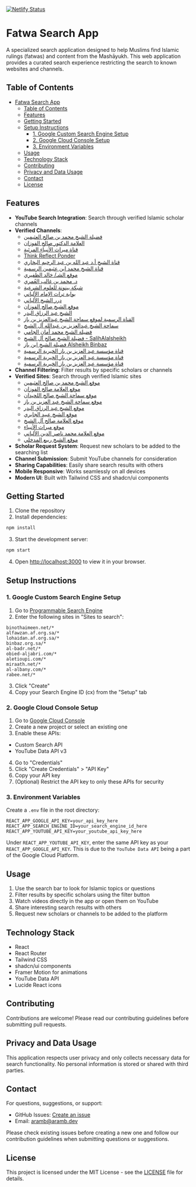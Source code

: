[![Netlify Status](https://api.netlify.com/api/v1/badges/fa4dfc86-e352-4428-85bb-b4913d7f740b/deploy-status)](https://fatwa-search.netlify.app)

# Fatwa Search App

A specialized search application designed to help Muslims find Islamic rulings (fatwas) and content from the Mashāyukh. This web application provides a curated search experience restricting the search to known websites and channels.

## Table of Contents

- [Fatwa Search App](#fatwa-search-app)
  - [Table of Contents](#table-of-contents)
  - [Features](#features)
  - [Getting Started](#getting-started)
  - [Setup Instructions](#setup-instructions)
    - [1. Google Custom Search Engine Setup](#1-google-custom-search-engine-setup)
    - [2. Google Cloud Console Setup](#2-google-cloud-console-setup)
    - [3. Environment Variables](#3-environment-variables)
  - [Usage](#usage)
  - [Technology Stack](#technology-stack)
  - [Contributing](#contributing)
  - [Privacy and Data Usage](#privacy-and-data-usage)
  - [Contact](#contact)
  - [License](#license)

## Features

- **YouTube Search Integration**: Search through verified Islamic scholar channels
- **Verified Channels**:
  - [فضيلة الشيخ محمد بن صالح العثيمين](https://www.youtube.com/channel/UCFjzJYgxHjk44AFoEwwgPjg)
  - [العلامة الدكتور صالح الفوزان](https://www.youtube.com/channel/UCi7vzSJrU3beV_6Sdgpowng)
  - [قناة ميراث الأنبياء المرئية](https://www.youtube.com/channel/UCMgtvQNueoOwjAgo-fMF-lQ)
  - [Think Reflect Ponder](https://www.youtube.com/channel/UCphY7uVzua2z_Mq1oZcOXGA)
  - [قناة الشيخ أ.د عبد الله بن عبد الرحيم البخاري](https://www.youtube.com/channel/UCQPQtAxx45gjN44ZOw4cqmw)
  - [قناة الشيخ محمد ابن عثيمين الرسمية](https://www.youtube.com/channel/UCtF3YygTiodnYSw8vD3UJtQ)
  - [موقع الشـ/ خالد الظفيري](https://www.youtube.com/channel/UCP44H-iDsDp-_wV85QKkdVA)
  - [د. محمد بن غالب العُمري](https://www.youtube.com/channel/UCPPQcw5SA1yeQHttDbdxXGw)
  - [شبكة بينونة للعلوم الشرعية](https://www.youtube.com/channel/UC-V7X5AL2krPtSanQEbCbAQ)
  - [بوابة تراث الإمام الألباني](https://www.youtube.com/channel/UCwMocSKEbLav6SZvwzTvDbQ)
  - [درر الشيخ الألباني](https://www.youtube.com/channel/UC6u5aFIhKDOC_WYKVLBw8Dg)
  - [موقع الشيخ صالح الفوزان](https://www.youtube.com/channel/UCS-XgiMGKaiQsZNkgwsDbYg)
  - [الشيخ عبد الرزاق البدر](https://www.youtube.com/channel/UCWSfNmixfPlKg9OCoqghwwg)
  - [القناة الرسمية لموقع سماحة الشيخ عبدالعزيز بن باز](https://www.youtube.com/channel/UCiiJRwQ0MUaQo8ZZuf18pPw)
  - [سماحة الشيخ عبدالعزيز بن عبدالله آل الشيخ](https://www.youtube.com/channel/UCO_MLsqOIoqYXbSXfyqluxw)
  - [فضيلة الشيخ محمد أمان الجامي](https://www.youtube.com/channel/UCYbR2Su3mqwl88US4eyrQdg)
  - [فضيلة الشيخ صالح آل الشيخ - SalihAlalsheikh](https://www.youtube.com/channel/UCLHZET13eDxW-z1tSKTAdVg)
  - [فضيلة الشيخ ابن باز Alsheikh Binbaz](https://www.youtube.com/channel/UCXI4M81wRAVYlFPw7V1l3Mw)
  - [قناة مؤسسة عبد العزيز بن باز الخيرية الرسمية](https://www.youtube.com/channel/UCYZkmbBbVMWxB1gyioTPLIA)
  - [قناة مؤسسة عبد العزيز بن باز الخيرية الرسمية](https://www.youtube.com/channel/UCleHL3J-q13VVmy7_WwFLCw)
  - [قناة مؤسسة عبد العزيز بن باز الخيرية الرسمية](https://www.youtube.com/channel/UC0ljB6Xfg9RWjFWNb4JO-IQ)
- **Channel Filtering**: Filter results by specific scholars or channels
- **Verified Sites**: Search through verified Islamic sites
  - [موقع الشيخ محمد بن صالح العثيمين](https://binothaimeen.net)
  - [موقع العلامة صالح الفوزان](https://alfawzan.af.org.sa)
  - [موقع سماحة الشيخ صالح اللحيدان](https://lohaidan.af.org.sa)
  - [موقع سماحة الشيخ عبد العزيز بن باز](https://binbaz.org.sa)
  - [موقع الشيخ عبد الرزاق البدر](https://al-badr.net)
  - [موقع الشيخ عبيد الجابري](https://obied-aljabri.com)
  - [موقع العلامة صالح آل الشيخ](https://aletioupi.com)
  - [موقع ميراث الأنبياء](https://miraath.net)
  - [موقع العلامة محمد ناصر الدين الألباني](https://al-albany.com)
  - [موقع الشيخ ربيع المدخلي](https://rabee.net)
- **Scholar Request System**: Request new scholars to be added to the searching list
- **Channel Submission**: Submit YouTube channels for consideration
- **Sharing Capabilities**: Easily share search results with others
- **Mobile Responsive**: Works seamlessly on all devices
- **Modern UI**: Built with Tailwind CSS and shadcn/ui components

## Getting Started

1. Clone the repository
2. Install dependencies:

```bash
npm install
```

3. Start the development server:

```bash
npm start
```

4. Open [http://localhost:3000](http://localhost:3000) to view it in your browser.

## Setup Instructions

### 1. Google Custom Search Engine Setup

1. Go to [Programmable Search Engine](https://programmablesearchengine.google.com/create/new)
2. Enter the following sites in "Sites to search":

```
binothaimeen.net/*
alfawzan.af.org.sa/*
lohaidan.af.org.sa/*
binbaz.org.sa/*
al-badr.net/*
obied-aljabri.com/*
aletioupi.com/*
miraath.net/*
al-albany.com/*
rabee.net/*
```

3. Click "Create"
4. Copy your Search Engine ID (cx) from the "Setup" tab

### 2. Google Cloud Console Setup

1. Go to [Google Cloud Console](https://console.cloud.google.com/)
2. Create a new project or select an existing one
3. Enable these APIs:

- Custom Search API
- YouTube Data API v3

4. Go to "Credentials"
5. Click "Create Credentials" > "API Key"
6. Copy your API key
7. (Optional) Restrict the API key to only these APIs for security

### 3. Environment Variables

Create a `.env` file in the root directory:

```env
REACT_APP_GOOGLE_API_KEY=your_api_key_here
REACT_APP_SEARCH_ENGINE_ID=your_search_engine_id_here
REACT_APP_YOUTUBE_API_KEY=your_youtube_api_key_here
```

Under `REACT_APP_YOUTUBE_API_KEY`, enter the same API key as your `REACT_APP_GOOGLE_API_KEY`. This is due to the `YouTube Data API` being a part of the Google Cloud Platform.

## Usage

1. Use the search bar to look for Islamic topics or questions
2. Filter results by specific scholars using the filter button
3. Watch videos directly in the app or open them on YouTube
4. Share interesting search results with others
5. Request new scholars or channels to be added to the platform

## Technology Stack

- React
- React Router
- Tailwind CSS
- shadcn/ui components
- Framer Motion for animations
- YouTube Data API
- Lucide React icons

## Contributing

Contributions are welcome! Please read our contributing guidelines before submitting pull requests.

## Privacy and Data Usage

This application respects user privacy and only collects necessary data for search functionality. No personal information is stored or shared with third parties.

## Contact

For questions, suggestions, or support:

- GitHub Issues: [Create an issue](https://github.com/aramb-dev/fatwa-search/issues)
- Email: [aramb@aramb.dev](mailto:aramb@aramb.dev)

Please check existing issues before creating a new one and follow our contribution guidelines when submitting questions or suggestions.

## License

This project is licensed under the MIT License - see the [LICENSE](LICENSE) file for details.
